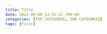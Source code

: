 ```yaml
---
title: Title
date: 2022-09-DD 13:31:21 +09:00
categories: [TOP_CATEGORIE, SUB_CATEGORIE]
tags: [first]
---
```

